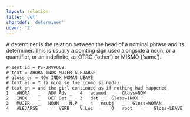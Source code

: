 ```yaml
---
layout: relation
title: 'det'
shortdef: 'determiner'
udver: '2'
---
```


A determiner is the relation between the head of a nominal phrase and its determiner. 
This is usually a pointing sign used alongside a noun, or a quantifier, or an indefinite, as OTRO (‘other’) or MISMO (‘same’).

~~~ conllu
# sent_id = PS-JRV#068
# text = AHORA INDX MUJER ALEJARSE
# gloss_en = NOW INDX WOMAN LEAVE
# text_es = Y la niña se fue (como si nada)
# text_en = and the girl continued as if nothing had happened
1	AHORA	_	ADV	Adv	_	4	advmod	_	Gloss=NOW
2	INDX	_	DET	Det	_	3	det	_	Gloss=INDX
3	MUJER	_	NOUN	N.P	_	4	nsubj	_	Gloss=WOMAN
4	ALEJARSE	_	VERB	V.Loc	_	0	root	_	Gloss=LEAVE
~~~
